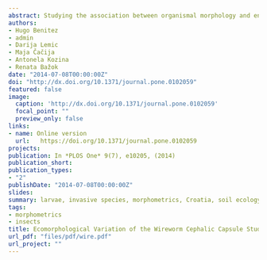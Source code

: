 ```yaml
---
abstract: Studying the association between organismal morphology and environmental conditions has been very useful to test hypothesis regarding the influence of climate on shape. It has been long recognized that different environments produce dissimilar stress levels in insects, which can be reflected on the ability of an individual to overcome these pressures and spread further. Agriotes (Coleoptera Elateridae) species infest agricultural fields in different parts of Croatia, inhabiting different climatic conditions. Previous biological studies have indicated that there is a relationship between some Agriotes biological parameters such as density and climatic conditions such as soil moisture and temperature. However, it is still unknown how these environmental properties influence the wireworm morphological structure. This is highly relevant because the head of this species is directly involved in the mobility in the soil, thus affecting the invasive capacity of this insect. Therefore the aim of this study was to assess the association between different climatic conditions and the morphological variation of Agriotes cephalic capsule. Advanced multivariate analysis and geometric morphometric tool were applied to study the covariation between shape and environmental variables. Partial Least Squares methods were used in order to analyse the association between the wireworm head shape and three different climatic conditions soil type, temperature and rainfall. Our results showed that there is a high covariation between the wireworm head shape and the climatic conditions. It was suggested that the observed shape–environment association could be result of the high plasticity of this species in relation to its invasive capacity.
authors:
- Hugo Benitez
- admin
- Darija Lemic
- Maja Čačija
- Antonela Kozina
- Renata Bažok
date: "2014-07-08T00:00:00Z"
doi: "http://dx.doi.org/10.1371/journal.pone.0102059"
featured: false
image:
  caption: 'http://dx.doi.org/10.1371/journal.pone.0102059'
  focal_point: ""
  preview_only: false
links:
- name: Online version
  url:   https://doi.org/10.1371/journal.pone.0102059
projects:
publication: In *PLOS One* 9(7), e10205, (2014)
publication_short: 
publication_types:
- "2"
publishDate: "2014-07-08T00:00:00Z"
slides: 
summary: larvae, invasive species, morphometrics, Croatia, soil ecology
tags:
- morphometrics
- insects
title: Ecomorphological Variation of the Wireworm Cephalic Capsule Studying the Interaction of Environment and Geometric Shape
url_pdf: "files/pdf/wire.pdf"
url_project: ""
---
```


